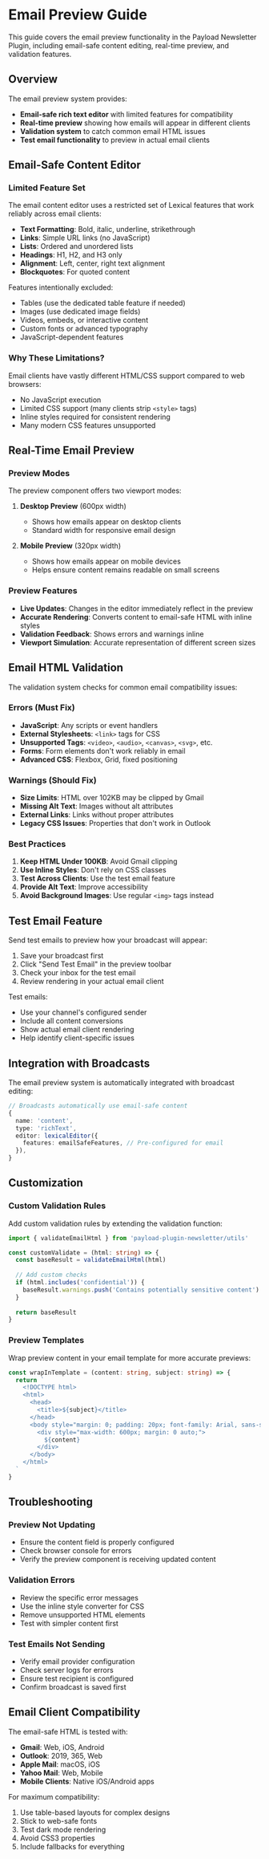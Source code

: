 # Email Preview Guide

This guide covers the email preview functionality in the Payload Newsletter Plugin, including email-safe content editing, real-time preview, and validation features.

## Overview

The email preview system provides:
- **Email-safe rich text editor** with limited features for compatibility
- **Real-time preview** showing how emails will appear in different clients
- **Validation system** to catch common email HTML issues
- **Test email functionality** to preview in actual email clients

## Email-Safe Content Editor

### Limited Feature Set

The email content editor uses a restricted set of Lexical features that work reliably across email clients:

- **Text Formatting**: Bold, italic, underline, strikethrough
- **Links**: Simple URL links (no JavaScript)
- **Lists**: Ordered and unordered lists
- **Headings**: H1, H2, and H3 only
- **Alignment**: Left, center, right text alignment
- **Blockquotes**: For quoted content

Features intentionally excluded:
- Tables (use the dedicated table feature if needed)
- Images (use dedicated image fields)
- Videos, embeds, or interactive content
- Custom fonts or advanced typography
- JavaScript-dependent features

### Why These Limitations?

Email clients have vastly different HTML/CSS support compared to web browsers:
- No JavaScript execution
- Limited CSS support (many clients strip `<style>` tags)
- Inline styles required for consistent rendering
- Many modern CSS features unsupported

## Real-Time Email Preview

### Preview Modes

The preview component offers two viewport modes:

1. **Desktop Preview** (600px width)
   - Shows how emails appear on desktop clients
   - Standard width for responsive email design

2. **Mobile Preview** (320px width)
   - Shows how emails appear on mobile devices
   - Helps ensure content remains readable on small screens

### Preview Features

- **Live Updates**: Changes in the editor immediately reflect in the preview
- **Accurate Rendering**: Converts content to email-safe HTML with inline styles
- **Validation Feedback**: Shows errors and warnings inline
- **Viewport Simulation**: Accurate representation of different screen sizes

## Email HTML Validation

The validation system checks for common email compatibility issues:

### Errors (Must Fix)

- **JavaScript**: Any scripts or event handlers
- **External Stylesheets**: `<link>` tags for CSS
- **Unsupported Tags**: `<video>`, `<audio>`, `<canvas>`, `<svg>`, etc.
- **Forms**: Form elements don't work reliably in email
- **Advanced CSS**: Flexbox, Grid, fixed positioning

### Warnings (Should Fix)

- **Size Limits**: HTML over 102KB may be clipped by Gmail
- **Missing Alt Text**: Images without alt attributes
- **External Links**: Links without proper attributes
- **Legacy CSS Issues**: Properties that don't work in Outlook

### Best Practices

1. **Keep HTML Under 100KB**: Avoid Gmail clipping
2. **Use Inline Styles**: Don't rely on CSS classes
3. **Test Across Clients**: Use the test email feature
4. **Provide Alt Text**: Improve accessibility
5. **Avoid Background Images**: Use regular `<img>` tags instead

## Test Email Feature

Send test emails to preview how your broadcast will appear:

1. Save your broadcast first
2. Click "Send Test Email" in the preview toolbar
3. Check your inbox for the test email
4. Review rendering in your actual email client

Test emails:
- Use your channel's configured sender
- Include all content conversions
- Show actual email client rendering
- Help identify client-specific issues

## Integration with Broadcasts

The email preview system is automatically integrated with broadcast editing:

```typescript
// Broadcasts automatically use email-safe content
{
  name: 'content',
  type: 'richText',
  editor: lexicalEditor({
    features: emailSafeFeatures, // Pre-configured for email
  }),
}
```

## Customization

### Custom Validation Rules

Add custom validation rules by extending the validation function:

```typescript
import { validateEmailHtml } from 'payload-plugin-newsletter/utils'

const customValidate = (html: string) => {
  const baseResult = validateEmailHtml(html)
  
  // Add custom checks
  if (html.includes('confidential')) {
    baseResult.warnings.push('Contains potentially sensitive content')
  }
  
  return baseResult
}
```

### Preview Templates

Wrap preview content in your email template for more accurate previews:

```typescript
const wrapInTemplate = (content: string, subject: string) => {
  return `
    <!DOCTYPE html>
    <html>
      <head>
        <title>${subject}</title>
      </head>
      <body style="margin: 0; padding: 20px; font-family: Arial, sans-serif;">
        <div style="max-width: 600px; margin: 0 auto;">
          ${content}
        </div>
      </body>
    </html>
  `
}
```

## Troubleshooting

### Preview Not Updating

- Ensure the content field is properly configured
- Check browser console for errors
- Verify the preview component is receiving updated content

### Validation Errors

- Review the specific error messages
- Use the inline style converter for CSS
- Remove unsupported HTML elements
- Test with simpler content first

### Test Emails Not Sending

- Verify email provider configuration
- Check server logs for errors
- Ensure test recipient is configured
- Confirm broadcast is saved first

## Email Client Compatibility

The email-safe HTML is tested with:

- **Gmail**: Web, iOS, Android
- **Outlook**: 2019, 365, Web
- **Apple Mail**: macOS, iOS
- **Yahoo Mail**: Web, Mobile
- **Mobile Clients**: Native iOS/Android apps

For maximum compatibility:
1. Use table-based layouts for complex designs
2. Stick to web-safe fonts
3. Test dark mode rendering
4. Avoid CSS3 properties
5. Include fallbacks for everything